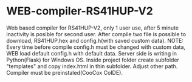 # WEB-compiler-RS41HUP-V2
Web based compiler for RS41HUP-V2, only 1 user use, after 5 minute inactivity is posible for second user. After compile two file is possible to download, RS41HUP.hex and config.h(with saved custom data). NOTE: Every time before compile config.h must be changed with custom data, WEB load default config.h with default data. Server side is writing in Python(Flask) for Windows OS. Inside project folder create subfolder "templates" and copy index.html in thin subfolder.
Adjust other path. Compiler must be preinstaled(CooCox CoIDE).
